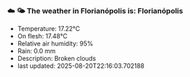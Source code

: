 ### ☁️ 🌤️  The weather in Florianópolis is: Florianópolis

- Temperature: 17.22°C
- On flesh: 17.48°C
- Relative air humidity: 95%
- Rain: 0.0 mm
- Description: Broken clouds
- last updated: 2025-08-20T22:16:03.702188
